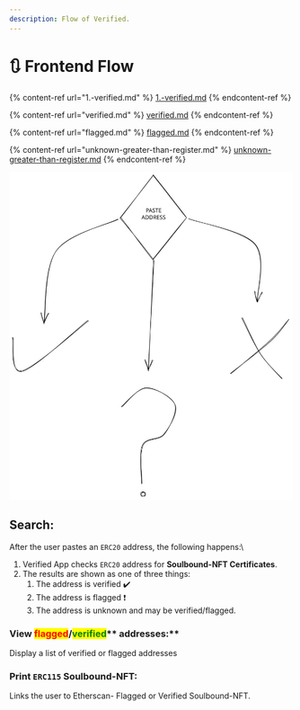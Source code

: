 ```yaml
---
description: Flow of Verified.
---
```


# 🔃 Frontend Flow

{% content-ref url="1.-verified.md" %}
[1.-verified.md](1.-verified.md)
{% endcontent-ref %}

{% content-ref url="verified.md" %}
[verified.md](verified.md)
{% endcontent-ref %}

{% content-ref url="flagged.md" %}
[flagged.md](flagged.md)
{% endcontent-ref %}

{% content-ref url="unknown-greater-than-register.md" %}
[unknown-greater-than-register.md](unknown-greater-than-register.md)
{% endcontent-ref %}

<img src="../.gitbook/assets/file.excalidraw.svg" alt="" class="gitbook-drawing">

## **Search:**

After the user pastes an `ERC20` address, the following happens:\


1. Verified App checks `ERC20` address for **Soulbound-NFT Certificates**.
2. The results are shown as one of three things:
   1. The address is verified ✔️
   2. The address is flagged :exclamation:
   3. The address is unknown and may be verified/flagged.

### **View **<mark style="color:red;">**flagged**</mark>**/**<mark style="color:green;">**verified**</mark>** addresses:**

Display a list of verified or flagged addresses

### **Print `ERC115` Soulbound-NFT:**

Links the user to Etherscan- Flagged or Verified Soulbound-NFT.

